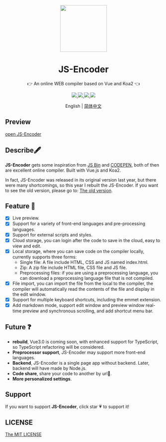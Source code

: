 <div align=center>
  <img width="150" src="https://github.com/Longgererer/JS-Encoder-Enhance/blob/master/src/assets/logo.svg"/>
</div>

<h1 align="center">JS-Encoder</h1>

<p align="center">👉 An online WEB compiler based on Vue and Koa2 👈</p>

<div align=center>
  <a href="https://travis-ci.org/Longgererer/JS-Encoder">
    <img src="https://img.shields.io/travis/Longgererer/JS-Encoder.svg?style=flat-square"/>
  </a>
  <a href="https://github.styleci.io/repos/190842308">
    <img src="https://img.shields.io/badge/StyleCI-passed-green.svg?style=flat-square"/>
  </a>
  <a href="https://github.com/prettier/prettier">
    <img src="https://img.shields.io/badge/code_style-prettier-ff69b4.svg?style=flat-square"/>
  </a>
  <a href="https://github.com/Longgererer/JS-Encoder/blob/master/LICENSE">
    <img src="https://img.shields.io/badge/LICENSE-MIT-blue.svg?style=flat-square"/>
  </a>
</div>

<p align="center">English | <a href="https://github.com/Longgererer/JS-Encoder-Enhance/blob/master/READMECN.md">简体中文</a></p>

## Preview

[open JS-Encoder](https://www.lliiooiill.cn/JSEncoderEnhance/)

## Describe🖋

**JS-Encoder** gets some inspiration from [JS Bin](https://jsbin.com) and [CODEPEN](https://codepen.io/pen/), both of then are excellent online compiler. Built with Vue.js and Koa2.

In fact, JS-Encoder was released in its original version last year, but there were many shortcomings, so this year I rebuilt the JS-Encoder. If you want to see the old version, please go to: [The old version](https://www.lliiooiill.cn/jsencoder).

## Feature 🌟

- [x] Live preview.
- [x] Support for a variety of front-end languages and pre-processing languages.
- [x] Support for external scripts and styles.
- [x] Cloud storage, you can login after the code to save in the cloud, easy to view and edit.
- [x] Local storage, where you can save code on the compiler locally, currently supports three forms:
  - Single file: A file include HTML, CSS and JS named index.html.
  - Zip: A zip file include HTML file, CSS file and JS file.
  - Preprocessing files: if you are using a preprocessing language, you can download a preprocessing language file that is not compiled.
- [x] File import, you can import the file from the local to the compiler, the compiler will automatically read the contents of the file and display in the edit window.
- [x] Support for multiple keyboard shortcuts, including the emmet extension.
- [x] Add markdown mode, support edit window and preview window real-time preview and synchronous scrolling, and add shortcut menu bar.

## Future ❓

- **rebuild**, Vue3.0 is coming soon, with enhanced support for TypeScript, so TypeScript refactoring will be considered.
- **Preprocessor support**, JS-Encoder may support more front-end languages.
- **Backend**, JS-Encoder is a single page app without backend. Later, backend will have made by Node.js.
- **Code share**, share your code to another by url🔗.
- **More personalized settings**.

## Support

If you want to support **JS-Encoder**, click star 💗 to support it!

## LICENSE

[The MIT LICENSE](https://github.com/Longgererer/JS-Encoder/blob/master/LICENSE)
